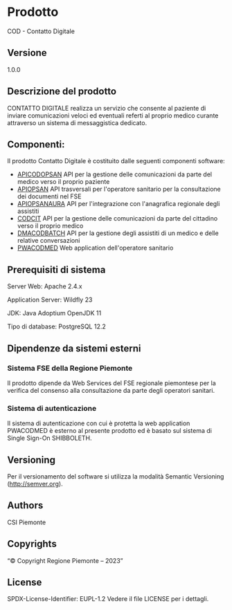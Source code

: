 # Prodotto

COD - Contatto Digitale

## Versione

1.0.0

## Descrizione del prodotto

CONTATTO DIGITALE realizza un servizio che consente al paziente di inviare comunicazioni veloci ed eventuali referti al proprio medico curante attraverso un sistema di messaggistica dedicato. 

## Componenti:

Il prodotto Contatto Digitale è costituito dalle seguenti componenti software:

* [APICODOPSAN](apicodopsan) API per la gestione delle comunicazioni da parte del medico verso il proprio paziente
* [APIOPSAN](https://github.com/regione-piemonte/webappmed-fse/blob/main/apicodopsan) API trasversali per l'operatore sanitario per la consultazione dei documenti nel FSE
* [APIOPSANAURA](apiopsanaura) API per l'integrazione con l'anagrafica regionale degli assistiti
* [CODCIT](codcit) API per la gestione delle comunicazioni da parte del cittadino verso il proprio medico
* [DMACODBATCH](dmacodbatch) API per la gestione degli assistiti di un medico e delle relative conversazioni
* [PWACODMED](pwacodmed) Web application dell'operatore sanitario

## Prerequisiti di sistema

Server Web:
Apache 2.4.x

Application Server:
Wildfly 23

JDK:
Java Adoptium OpenJDK 11

Tipo di database:
PostgreSQL 12.2

## Dipendenze da sistemi esterni

### Sistema FSE della Regione Piemonte
Il prodotto dipende da Web Services del FSE regionale piemontese per la verifica del consenso alla consultazione da parte degli operatori sanitari.

### Sistema di autenticazione
Il sistema di autenticazione con cui è protetta la web application PWACODMED è esterno al presente prodotto ed è basato sul sistema di Single Sign-On SHIBBOLETH.

## Versioning

Per il versionamento del software si utilizza la modalità Semantic Versioning (http://semver.org).

## Authors
CSI Piemonte

## Copyrights

“© Copyright Regione Piemonte – 2023”

## License

SPDX-License-Identifier: EUPL-1.2
Vedere il file LICENSE per i dettagli.
